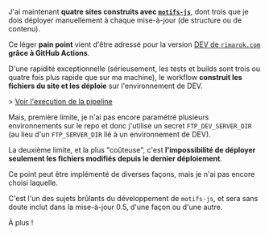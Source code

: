 J'ai maintenant **quatre sites construits avec [`motifs-js`](https://github.com/Skaant/motifs-js)**, dont trois que je dois déployer manuellement à chaque mise-à-jour (de structure ou de contenu).

Ce léger **pain point** vient d'être adressé pour la version [DEV de `rimarok.com`](https://dev.rimarok.com) **grâce à GitHub Actions**.

D'une rapidité exceptionnelle (sérieusement, les tests et builds sont trois ou quatre fois plus rapide que sur ma machine), le workflow **construit les fichiers du site et les déploie** sur l'environnement de DEV.

\> [Voir l'execution de la pipeline](https://github.com/Skaant/rimarok/runs/1877467259?check_suite_focus=true)

Mais, première limite, je n'ai pas encore paramétré plusieurs environnements sur le repo et donc j'utilise un secret `FTP_DEV_SERVER_DIR` (au lieu d'un `FTP_SERVER_DIR` lié à un environnement de DEV).

La deuxième limite, et la plus "coûteuse", c'est **l'impossibilité de déployer seulement les fichiers modifiés depuis le dernier déploiement**.

Ce point peut être implémenté de diverses façons, mais je n'ai pas encore choisi laquelle.

C'est l'un des sujets brûlants du développement de `motifs-js`, et sera sans doute inclut dans la mise-à-jour 0.5, d'une façon ou d'une autre.

À plus !
